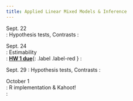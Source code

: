 ```yaml
---
title: Applied Linear Mixed Models & Inference
---
```

  
Sept. 22  
: Hypothesis tests, Contrasts 
  : [](#)

Sept. 24  
: Estimability  
  : [**HW 1 due**](#){: .label .label-red } 
  : [](#)
  
Sept. 29 
: Hypothesis tests, Contrasts 
  : [](#)
    
October 1  
: R implementation & Kahoot!  
  : [](#)
